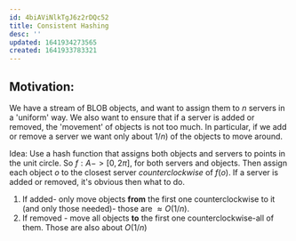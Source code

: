 ```yaml
---
id: 4biAViNlkTgJ6z2rDQc52
title: Consistent Hashing
desc: ''
updated: 1641934273565
created: 1641933783321
---
```



 ## Motivation:
 We have a stream of BLOB objects, and want to assign them to $n$ servers in a 'uniform' way. We also want to ensure that
 if a server is added or removed, the 'movement' of objects is not too much. In particular, if we add or remove a server we want only
 about $1/n$) of the objects to move around.

 Idea:
 Use a hash function that assigns both objects and servers to points in the unit circle. So $f:A->[0,2\pi]$, for both servers and objects.
 Then assign each object $o$ to the closest server *counterclockwise* of $f(o)$. 
 If a server is added or removed, it's obvious then what to do. 
 1. If added- only move objects __from__ the first one counterclockwise to it (and only those needed)- those are $\approx O(1/n)$. 
 2. If removed -  move all objects __to__ the first one counterclockwise-all of them. Those are also about $O(1/n)$ 

